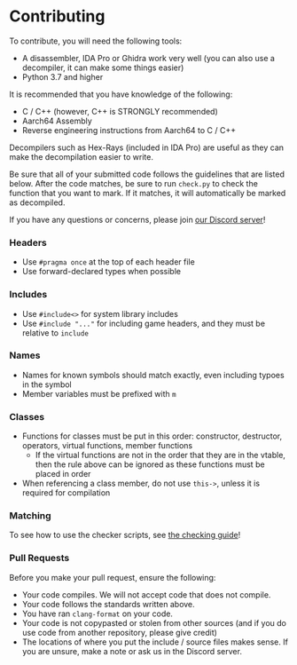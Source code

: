 # Contributing

To contribute, you will need the following tools:

* A disassembler, IDA Pro or Ghidra work very well (you can also use a decompiler, it can make some things easier)
* Python 3.7 and higher


It is recommended that you have knowledge of the following:

* C / C++ (however, C++ is STRONGLY recommended)
* Aarch64 Assembly
* Reverse engineering instructions from Aarch64 to C / C++

Decompilers such as Hex-Rays (included in IDA Pro) are useful as they can make the decompilation easier to write.

Be sure that all of your submitted code follows the guidelines that are listed below. After the code matches, be sure to run `check.py` to check the function that you want to mark. If it matches, it will automatically be marked as decompiled.

If you have any questions or concerns, please join [our Discord server](https://discord.gg/QnZ4cKkZm3)!

### Headers

* Use `#pragma once` at the top of each header file
* Use forward-declared types when possible

### Includes

* Use `#include<>` for system library includes
* Use `#include "..."` for including game headers, and they must be relative to `include`

### Names

* Names for known symbols should match exactly, even including typoes in the symbol
* Member variables must be prefixed with `m`

### Classes

* Functions for classes must be put in this order: constructor, destructor, operators, virtual functions, member functions
    * If the virtual functions are not in the order that they are in the vtable, then the rule above can be ignored as these functions must be placed in order
* When referencing a class member, do not use `this->`, unless it is required for compilation

### Matching
To see how to use the checker scripts, see [the checking guide](CHECKING.md)!

### Pull Requests
Before you make your pull request, ensure the following:

* Your code compiles. We will not accept code that does not compile.
* Your code follows the standards written above.
* You have ran `clang-format` on your code.
* Your code is not copypasted or stolen from other sources (and if you do use code from another repository, please give credit)
* The locations of where you put the include / source files makes sense. If you are unsure, make a note or ask us in the Discord server.